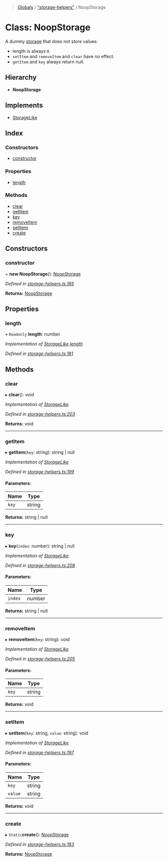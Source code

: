 > [Globals](/docs/globals.md) / ["storage-helpers"](/docs/modules/_storage_helpers_.md) / NoopStorage

# Class: NoopStorage

A dummy [storage](https://developer.mozilla.org/en-US/docs/Web/API/Storage) that does not store values:
- length is always `0`.
- `setItem` and `removeItem` and `clear` have no effect.
- `getItem` and `key` always return null.

## Hierarchy

* **NoopStorage**

## Implements

* [StorageLike](/docs/interfaces/_storage_helpers_.storagelike.md)

## Index

### Constructors

* [constructor](/docs/classes/_storage_helpers_.noopstorage.md#constructor)

### Properties

* [length](/docs/classes/_storage_helpers_.noopstorage.md#length)

### Methods

* [clear](/docs/classes/_storage_helpers_.noopstorage.md#clear)
* [getItem](/docs/classes/_storage_helpers_.noopstorage.md#getitem)
* [key](/docs/classes/_storage_helpers_.noopstorage.md#key)
* [removeItem](/docs/classes/_storage_helpers_.noopstorage.md#removeitem)
* [setItem](/docs/classes/_storage_helpers_.noopstorage.md#setitem)
* [create](/docs/classes/_storage_helpers_.noopstorage.md#create)

## Constructors

### constructor

\+ **new NoopStorage**(): [NoopStorage](/docs/classes/_storage_helpers_.noopstorage.md)

*Defined in [storage-helpers.ts:185](https://github.com/FaberVitale/storage-helpers/blob/e0cd7bb/src/storage-helpers.ts#L185)*

**Returns:** [NoopStorage](/docs/classes/_storage_helpers_.noopstorage.md)

## Properties

### length

• `Readonly` **length**: number

*Implementation of [StorageLike](/docs/interfaces/_storage_helpers_.storagelike.md).[length](/docs/interfaces/_storage_helpers_.storagelike.md#length)*

*Defined in [storage-helpers.ts:181](https://github.com/FaberVitale/storage-helpers/blob/e0cd7bb/src/storage-helpers.ts#L181)*

## Methods

### clear

▸ **clear**(): void

*Implementation of [StorageLike](/docs/interfaces/_storage_helpers_.storagelike.md)*

*Defined in [storage-helpers.ts:203](https://github.com/FaberVitale/storage-helpers/blob/e0cd7bb/src/storage-helpers.ts#L203)*

**Returns:** void

___

### getItem

▸ **getItem**(`key`: string): string \| null

*Implementation of [StorageLike](/docs/interfaces/_storage_helpers_.storagelike.md)*

*Defined in [storage-helpers.ts:199](https://github.com/FaberVitale/storage-helpers/blob/e0cd7bb/src/storage-helpers.ts#L199)*

#### Parameters:

Name | Type |
------ | ------ |
`key` | string |

**Returns:** string \| null

___

### key

▸ **key**(`index`: number): string \| null

*Implementation of [StorageLike](/docs/interfaces/_storage_helpers_.storagelike.md)*

*Defined in [storage-helpers.ts:208](https://github.com/FaberVitale/storage-helpers/blob/e0cd7bb/src/storage-helpers.ts#L208)*

#### Parameters:

Name | Type |
------ | ------ |
`index` | number |

**Returns:** string \| null

___

### removeItem

▸ **removeItem**(`key`: string): void

*Implementation of [StorageLike](/docs/interfaces/_storage_helpers_.storagelike.md)*

*Defined in [storage-helpers.ts:205](https://github.com/FaberVitale/storage-helpers/blob/e0cd7bb/src/storage-helpers.ts#L205)*

#### Parameters:

Name | Type |
------ | ------ |
`key` | string |

**Returns:** void

___

### setItem

▸ **setItem**(`key`: string, `value`: string): void

*Implementation of [StorageLike](/docs/interfaces/_storage_helpers_.storagelike.md)*

*Defined in [storage-helpers.ts:197](https://github.com/FaberVitale/storage-helpers/blob/e0cd7bb/src/storage-helpers.ts#L197)*

#### Parameters:

Name | Type |
------ | ------ |
`key` | string |
`value` | string |

**Returns:** void

___

### create

▸ `Static`**create**(): [NoopStorage](/docs/classes/_storage_helpers_.noopstorage.md)

*Defined in [storage-helpers.ts:183](https://github.com/FaberVitale/storage-helpers/blob/e0cd7bb/src/storage-helpers.ts#L183)*

**Returns:** [NoopStorage](/docs/classes/_storage_helpers_.noopstorage.md)
